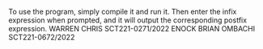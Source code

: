 To use the program, simply compile it and run it. Then enter the infix expression when prompted, and it will output the corresponding postfix expression.
WARREN CHRIS SCT221-0271/2022 ENOCK BRIAN OMBACHI SCT221-0672/2022
